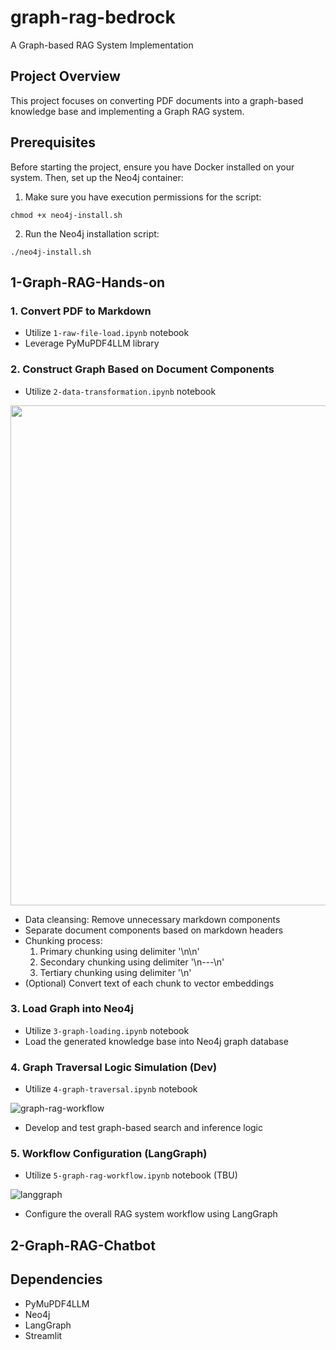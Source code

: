 # graph-rag-bedrock

A Graph-based RAG System Implementation

## Project Overview

This project focuses on converting PDF documents into a graph-based knowledge base and implementing a Graph RAG system.

## Prerequisites

Before starting the project, ensure you have Docker installed on your system. Then, set up the Neo4j container:

1. Make sure you have execution permissions for the script:

```chmod +x neo4j-install.sh```

2. Run the Neo4j installation script:

```./neo4j-install.sh```

## 1-Graph-RAG-Hands-on

### 1. Convert PDF to Markdown

- Utilize `1-raw-file-load.ipynb` notebook
- Leverage PyMuPDF4LLM library

### 2. Construct Graph Based on Document Components
- Utilize `2-data-transformation.ipynb` notebook

<img src="./images/graph_representation.png" width="800">

- Data cleansing: Remove unnecessary markdown components
- Separate document components based on markdown headers
- Chunking process:
  1. Primary chunking using delimiter '\n\n'
  2. Secondary chunking using delimiter '\n---\n'
  3. Tertiary chunking using delimiter '\n'
- (Optional) Convert text of each chunk to vector embeddings

### 3. Load Graph into Neo4j

- Utilize `3-graph-loading.ipynb` notebook
- Load the generated knowledge base into Neo4j graph database

### 4. Graph Traversal Logic Simulation (Dev)
- Utilize `4-graph-traversal.ipynb` notebook

![graph-rag-workflow](./images/graph_rag_workflow.png)

- Develop and test graph-based search and inference logic

### 5. Workflow Configuration (LangGraph)
- Utilize `5-graph-rag-workflow.ipynb` notebook (TBU)

![langgraph](./images/langgraph.jpeg)

- Configure the overall RAG system workflow using LangGraph

## 2-Graph-RAG-Chatbot


## Dependencies

- PyMuPDF4LLM
- Neo4j
- LangGraph
- Streamlit
